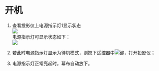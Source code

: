   # 开机
1. 查看投影仪上电源指示灯1显示状态<br>
  <img src= https://raw.githubusercontent.com/YongjiaDong22/User-Manual/master/%E6%8C%87%E7%A4%BA%E7%81%AF%E4%BD%8D%E7%BD%AE.png><br>
  电源指示灯可显示状态如下：<br>
<img src=
https://raw.githubusercontent.com/YongjiaDong22/User-Manual/master/%E6%8C%87%E7%A4%BA%E7%81%AF%E7%8A%B6%E6%80%81.png>

2. 若此时电源指示灯显示为待机模式，则摁下遥控器中<img src=https://raw.githubusercontent.com/YongjiaDong22/User-Manual/master/%E5%BC%80%E6%9C%BA%E9%94%AE.png>键，打开投影仪；
   
3. 电源指示灯正常亮起时，幕布自动放下。